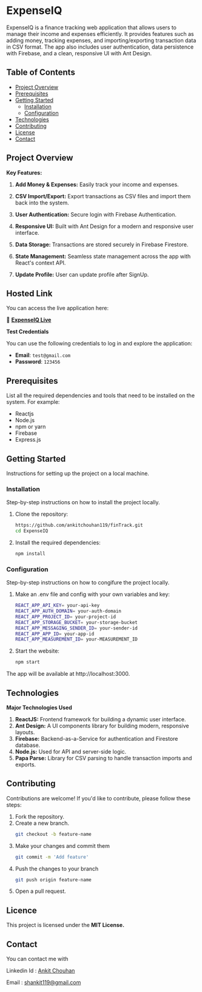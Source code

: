 # ExpenseIQ 

ExpenseIQ is a finance tracking web application that allows users to manage their income and expenses efficiently. It provides features such as adding money, tracking expenses, and importing/exporting transaction data in CSV format. The app also includes user authentication, data persistence with Firebase, and a clean, responsive UI with Ant Design.

## Table of Contents

- [Project Overview](#project-overview)
- [Prerequisites](#prerequisites)
- [Getting Started](#getting-started)
  - [Installation](#installation)
  - [Configuration](#configuration)
- [Technologies](#technologies)
- [Contributing](#contributing)
- [License](#license)
- [Contact](#contact)

## Project Overview

**Key Features:**

1. **Add Money & Expenses:** Easily track your income and expenses.

2. **CSV Import/Export:** Export transactions as CSV files and import them back into the system.

3. **User Authentication:** Secure login with Firebase Authentication.

4. **Responsive UI:** Built with Ant Design for a modern and responsive user interface.

5. **Data Storage:** Transactions are stored securely in Firebase Firestore.

6. **State Management:** Seamless state management across the app with React's context API.
   
7. **Update Profile:** User can update profile after SignUp.


## Hosted Link
You can access the live application here:

🔗 **[ExpenseIQ Live](https://fin-track-lovat.vercel.app/)**

**Test Credentials**

You can use the following credentials to log in and explore the application:

- **Email**: `test@gmail.com`
- **Password**: `123456`

## Prerequisites

List all the required dependencies and tools that need to be installed on the system. For example:

- Reactjs
- Node.js 
- npm or yarn 
- Firebase
- Express.js

## Getting Started

Instructions for setting up the project on a local machine.

### Installation

Step-by-step instructions on how to install the project locally.

1. Clone the repository:
   ```bash
   https://github.com/ankitchouhan119/finTrack.git
   cd ExpenseIQ
2. Install the required dependencies:
   ```bash
   npm install

### Configuration

Step-by-step instructions on how to congifure the project locally.

1. Make an .env file and config with your own variables and key:
   ```bash
   REACT_APP_API_KEY= your-api-key
   REACT_APP_AUTH_DOMAIN= your-auth-domain
   REACT_APP_PROJECT_ID= your-project-id
   REACT_APP_STORAGE_BUCKET= your-storage-bucket
   REACT_APP_MESSAGING_SENDER_ID= your-sender-id
   REACT_APP_APP_ID= your-app-id
   REACT_APP_MEASUREMENT_ID= your-MEASUREMENT_ID

2. Start the website:
   ```bash
   npm start
   
The app will be available at http://localhost:3000.

## Technologies

**Major Technologies Used**

1. **ReactJS:** Frontend framework for building a dynamic user interface.
2. **Ant Design:** A UI components library for building modern, responsive layouts.
1. **Firebase:** Backend-as-a-Service for authentication and Firestore database.
2. **Node.js:** Used for API and server-side logic.
3. **Papa Parse:** Library for CSV parsing to handle transaction imports and exports.

## Contributing 

Contributions are welcome! If you'd like to contribute, please follow these steps:

1. Fork the repository.
2. Create a new branch.
    ```bash
    git checkout -b feature-name 
3. Make your changes and commit them
   ``` bash
   git commit -m 'Add feature'
4. Push the changes to your branch
   ```bash
   git push origin feature-name
5. Open a pull request.

## Licence 

This project is licensed under the **MIT License.**

## Contact
You can contact me with 

Linkedin Id :  [Ankit Chouhan](https://www.linkedin.com/in/ankit-chouhan-b41a87206/)

Email :  [shankit119@gmail.com](mailto:shankit119@gmail.com)




 
